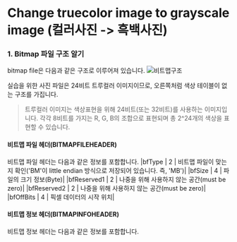 # Change truecolor image to grayscale image (컬러사진 -> 흑백사진) 

### 1. Bitmap 파일 구조 알기
bitmap file은 다음과 같은 구조로 이루어져 있습니다.
![비트맵구조](https://user-images.githubusercontent.com/48755185/103137050-edcede00-4708-11eb-885f-4b267a0bb09f.JPG)
  
실습을 위한 사진 파일은 24비트 트루컬러 이미지이므로, 오른쪽처럼 색상 테이블이 없는 구조를 가집니다.    

> 트루컬러 이미지는 색상표현을 위해 24비트(또는 32비트)를 사용하는 이미지입니다. 각각 8비트를 가지는 R, G, B의 조합으로 표현되며 총 2^24개의 색상을 표현할 수 있습니다.

#### 비트맵 파일 헤더(BITMAPFILEHEADER)  
비트맵 파일 헤더는 다음과 같은 정보를 포함합니다.
|bfType | 2 | 비트맵 파일이 맞는지 확인('BM'이 little endian 방식으로 저장되어 있습니다. 즉, 'MB')|
|bfSize | 4 | 파일의 크기 정보(Byte)|
|bfReserved1 | 2 | 나중을 위해 사용하지 않는 공간(must be zero)| 
|bfReserved2 | 2 | 나중을 위해 사용하지 않는 공간(must be zero)| 
|bfOffBits | 4 | 픽셀 데이터의 시작 위치|

#### 비트맵 정보 헤더(BITMAPINFOHEADER)  
비트맵 정보 헤더는 다음과 같은 정보를 포함합니다.  





